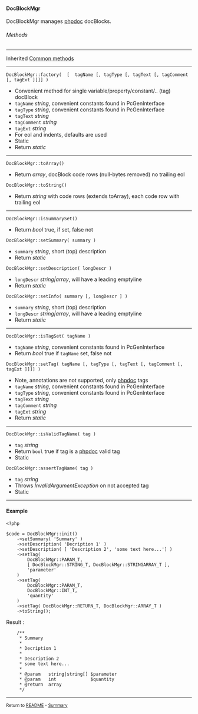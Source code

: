 [comment]: # (This file is part of PcGen, PHP Code Generation support package. Copyright 2020 Kjell-Inge Gustafsson, kigkonsult, All rights reserved, licence GPL 3.0)

#### DocBlockMgr

DocBlockMgr manages [phpdoc] docBlocks.

###### Methods

---
Inherited [Common methods]

---

```DocBlockMgr::factory(  [  tagName [, tagType [, tagText [, tagComment [, tagExt ]]]] )```

* Convenient method for single variable/property/constant/.. (tag) docBlock
* ```tagName``` _string_, convenient constants found in PcGenInterface 
* ```tagType``` _string_, convenient constants found in PcGenInterface
* ```tagText``` _string_
* ```tagComment``` _string_
* ```tagExt``` _string_
* For eol and indents, defaults are used
* Static
* Return _static_

---

```DocBlockMgr::toArray()```

* Return _array_, docBlock code rows (null-bytes removed) no trailing eol


```DocBlockMgr::toString()```

* Return _string_ with code rows (extends toArray), each code row with trailing eol

---


```DocBlockMgr::isSummarySet()```

* Return _bool_ true, if set, false not


```DocBlockMgr::setSummary( summary )```

* ```summary``` _string_, short (top) description
* Return _static_


```DocBlockMgr::setDescription( longDescr )```

* ```longDescr``` _string|array_, will have a leading emptyline
* Return _static_


```DocBlockMgr::setInfo( summary [, longDescr ] )```

* ```summary``` _string_, short (top) description
* ```longDescr``` _string|array_, will have a leading emptyline
* Return _static_

---

```DocBlockMgr::isTagSet( tagName )```

* ```tagName``` _string_, convenient constants found in PcGenInterface 
* Return _bool_ true if ```tagName``` set, false not


```DocBlockMgr::setTag( tagName [, tagType [, tagText [, tagComment [, tagExt ]]]] )```

* Note, annotations are not supported, only [phpdoc] tags
* ```tagName``` _string_, convenient constants found in PcGenInterface 
* ```tagType``` _string_, convenient constants found in PcGenInterface
* ```tagText``` _string_
* ```tagComment``` _string_
* ```tagExt``` _string_
* Return _static_

---

```DocBlockMgr::isValidTagName( tag )```

* ```tag``` _string_
* Return ```bool``` true if tag is a [phpdoc] valid tag
* Static


```DocBlockMgr::assertTagName( tag )```

* ```tag``` _string_
* Throws _InvalidArgumentException_ on not accepted tag
* Static


---
#### Example

```
<?php

$code = DocBlockMgr::init()
    ->setSummary( 'Summary' )
    ->setDescription( 'Decription 1' )
    ->setDescription( [ 'Description 2', 'some text here...'] )
    ->setTag(
        DocBlockMgr::PARAM_T,
        [ DocBlockMgr::STRING_T, DocBlockMgr::STRINGARRAY_T ],
        'parameter'
    )
    ->setTag(
        DocBlockMgr::PARAM_T,
        DocBlockMgr::INT_T,
        'quantity'
    )
    ->setTag( DocBlockMgr::RETURN_T, DocBlockMgr::ARRAY_T )
    ->toString();

```

Result :

```
    /**
     * Summary
     *
     * Decription 1
     *
     * Description 2
     * some text here...
     *
     * @param   string|string[] $parameter
     * @param   int             $quantity
     * @return  array
     */

```

---

<small>Return to [README] - [Summary]</small>

[Common methods]:CommonMethods.md
[phpdoc]:https://phpdoc.org
[README]:../README.md
[Summary]:Summary.md
